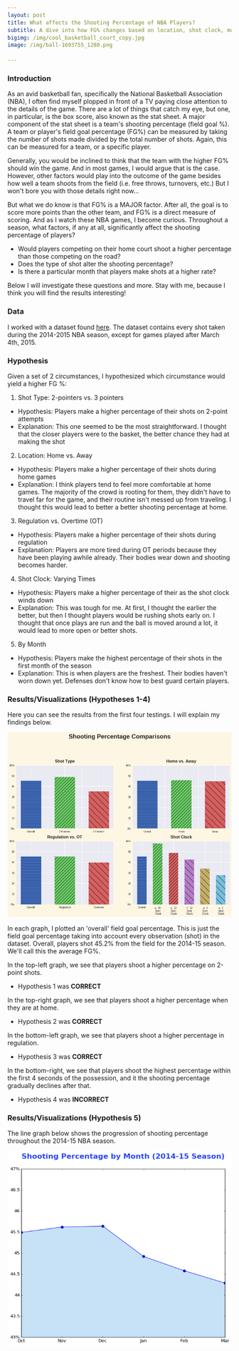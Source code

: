 ```yaml
---
layout: post
title: What affects the Shooting Percentage of NBA Players?
subtitle: A dive into how FG% changes based on location, shot clock, month and other factors
bigimg: /img/cool_basketball_court_copy.jpg
image: /img/ball-1693755_1280.png

---
```


### Introduction

As an avid basketball fan, specifically the National Basketball Association (NBA), I often find myself plopped in front of a TV paying close attention to the details of the game. There are a lot of things that catch my eye, but one, in particular, is the box score, also known as the stat sheet. A major component of the stat sheet is a team's shooting percentage (field goal %). A team or player's field goal percentage (FG%) can be measured by taking the number of shots made divided by the total number of shots. Again, this can be measured for a team, or a specific player. 

Generally, you would be inclined to think that the team with the higher FG% should win the game. And in most games, I would argue that is the case. However, other factors would play into the outcome of the game besides how well a team shoots from the field (i.e. free throws, turnovers, etc.) But I won't bore you with those details right now...

But what we do know is that FG% is a MAJOR factor. After all, the goal is to score more points than the other team, and FG% is a direct measure of scoring. And as I watch these NBA games, I become curious. Throughout a season, what factors, if any at all, significantly affect the shooting percentage of players?

- Would players competing on their home court shoot a higher percentage than those competing on the road?
- Does the type of shot alter the shooting percentage?
- Is there a particular month that players make shots at a higher rate?

Below I will investigate these questions and more. Stay with me, because I think you will find the results interesting!

### Data

I worked with a dataset found [here](https://www.kaggle.com/dansbecker/nba-shot-logs). The dataset contains every shot taken during the 2014-2015 NBA season, except for games played after March 4th, 2015. 

### Hypothesis

Given a set of 2 circumstances, I hypothesized which circumstance would yield a higher FG %:

1) Shot Type: 2-pointers vs. 3 pointers
  - Hypothesis: Players make a higher percentage of their shots on 2-point attempts
  - Explanation: This one seemed to be the most straightforward. I thought that the closer players were to the basket, the better chance     they had at making the shot
  
2) Location: Home vs. Away
  - Hypothesis: Players make a higher percentage of their shots during home games
  - Explanation: I think players tend to feel more comfortable at home games. The majority of the crowd is rooting for them, they didn't have to travel far for the game, and their routine isn't messed up from traveling. I thought this would lead to better a better shooting percentage at home.
  
3) Regulation vs. Overtime (OT)
  - Hypothesis: Players make a higher percentage of their shots during regulation
  - Explanation: Players are more tired during OT periods because they have been playing awhile already. Their bodies wear down and shooting becomes harder.
  
4) Shot Clock: Varying Times
  - Hypothesis: Players make a higher percentage of their as the shot clock winds down
  - Explanation: This was tough for me. At first, I thought the earlier the better, but then I thought players would be rushing shots early on. I thought that once plays are run and the ball is moved around a lot, it would lead to more open or better shots.
  
5) By Month
  - Hypothesis: Players make the highest percentage of their shots in the first month of the season
  - Explanation: This is when players are the freshest. Their bodies haven't worn down yet. Defenses don't know how to best guard certain players.
  
### Results/Visualizations (Hypotheses 1-4)
  
Here you can see the results from the first four testings. I will explain my findings below.

  ![Shooting_Percentage_Graphs](/img/Shooting_Percentage_Viz.png)
  
In each graph, I plotted an 'overall' field goal percentage. This is just the field goal percentage taking into account every observation (shot) in the dataset. Overall, players shot 45.2% from the field for the 2014-15 season. We'll call this the average FG%. 

In the top-left graph, we see that players shoot a higher percentage on 2-point shots.
  - Hypothesis 1 was **CORRECT**
  
In the top-right graph, we see that players shoot a higher percentage when they are at home.
  - Hypothesis 2 was **CORRECT**
 
In the bottom-left graph, we see that players shoot a higher percentage in regulation.
  - Hypothesis 3 was **CORRECT**
  
In the bottom-right, we see that players shoot the highest percentage within the first 4 seconds of the possession, and it the shooting percentage gradually declines after that.
  - Hypothesis 4 was **INCORRECT**
  
### Results/Visualizations (Hypothesis 5)

The line graph below shows the progression of shooting percentage throughout the 2014-15 NBA season.

 ![Shooting_Percentage_Visualization By Month](/img/month_line_ggraph.png)
